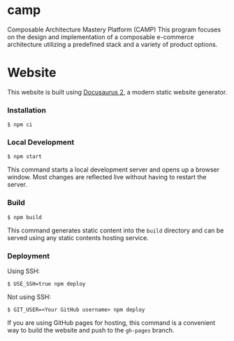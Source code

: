 # camp
Composable Architecture Mastery Platform (CAMP) This program focuses on the design and implementation of a composable e-commerce architecture utilizing a predefined stack and a variety of product options.

# Website

This website is built using [Docusaurus 2](https://docusaurus.io/), a modern static website generator.

### Installation
```
$ npm ci
```
### Local Development
```
$ npm start
```
This command starts a local development server and opens up a browser window. Most changes are reflected live without having to restart the server.

### Build
```
$ npm build
```
This command generates static content into the `build` directory and can be served using any static contents hosting service.

### Deployment

Using SSH:
```
$ USE_SSH=true npm deploy
```
Not using SSH:
```
$ GIT_USER=<Your GitHub username> npm deploy
```
If you are using GitHub pages for hosting, this command is a convenient way to build the website and push to the `gh-pages` branch.
